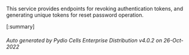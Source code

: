 






This service provides endpoints for revoking authentication tokens, and generating unique tokens for reset password operation.

[:summary]

###### Auto generated by Pydio Cells Enterprise Distribution v4.0.2 on 26-Oct-2022
